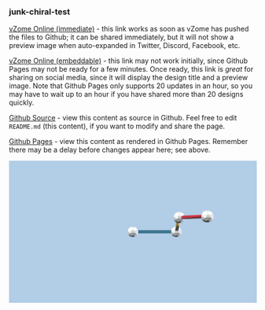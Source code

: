 ### junk-chiral-test

[vZome Online (immediate)][1] - this link works as soon as vZome has pushed the files to Github; it can be shared immediately, but it will not show a preview image when auto-expanded in Twitter, Discord, Facebook, etc.

[vZome Online (embeddable)][2] - this link may not work initially, since Github Pages may not be ready for a few minutes.  Once ready, this link is *great* for sharing on social media, since it will display the design title and a preview image.  Note that Github Pages only supports 20 updates in an hour, so you may have to wait up to an hour if you have shared more than 20 designs quickly.

[Github Source][3] - view this content as source in Github.  Feel free to edit `README.md` (this content), if you want to modify and share the page.

[Github Pages][4] - view this content as rendered in Github Pages.  Remember there may be a delay before changes appear here; see above.

![Image](junk-chiral-test.png)

[1]: https://vzome.com/app/?url=https://raw.githubusercontent.com/vorth/vzome-sharing/master/2021/06/08/11-34-13/junk-chiral-test.vZome
[2]: https://vzome.com/app/embed.py?url=https://vorth.github.io/vzome-sharing/2021/06/08/11-34-13/junk-chiral-test.vZome
[3]: https://github.com/vorth/vzome-sharing/tree/master/2021/06/08/11-34-13/
[4]: https://vorth.github.io/vzome-sharing/2021/06/08/11-34-13/
